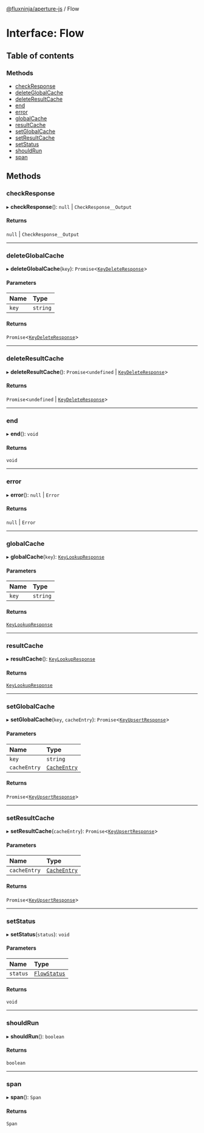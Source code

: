 [@fluxninja/aperture-js](../README.md) / Flow

# Interface: Flow

## Table of contents

### Methods

- [checkResponse](Flow.md#checkresponse)
- [deleteGlobalCache](Flow.md#deleteglobalcache)
- [deleteResultCache](Flow.md#deleteresultcache)
- [end](Flow.md#end)
- [error](Flow.md#error)
- [globalCache](Flow.md#globalcache)
- [resultCache](Flow.md#resultcache)
- [setGlobalCache](Flow.md#setglobalcache)
- [setResultCache](Flow.md#setresultcache)
- [setStatus](Flow.md#setstatus)
- [shouldRun](Flow.md#shouldrun)
- [span](Flow.md#span)

## Methods

### checkResponse

▸ **checkResponse**(): ``null`` \| `CheckResponse__Output`

#### Returns

``null`` \| `CheckResponse__Output`

___

### deleteGlobalCache

▸ **deleteGlobalCache**(`key`): `Promise`\<[`KeyDeleteResponse`](KeyDeleteResponse.md)\>

#### Parameters

| Name | Type |
| :------ | :------ |
| `key` | `string` |

#### Returns

`Promise`\<[`KeyDeleteResponse`](KeyDeleteResponse.md)\>

___

### deleteResultCache

▸ **deleteResultCache**(): `Promise`\<`undefined` \| [`KeyDeleteResponse`](KeyDeleteResponse.md)\>

#### Returns

`Promise`\<`undefined` \| [`KeyDeleteResponse`](KeyDeleteResponse.md)\>

___

### end

▸ **end**(): `void`

#### Returns

`void`

___

### error

▸ **error**(): ``null`` \| `Error`

#### Returns

``null`` \| `Error`

___

### globalCache

▸ **globalCache**(`key`): [`KeyLookupResponse`](KeyLookupResponse.md)

#### Parameters

| Name | Type |
| :------ | :------ |
| `key` | `string` |

#### Returns

[`KeyLookupResponse`](KeyLookupResponse.md)

___

### resultCache

▸ **resultCache**(): [`KeyLookupResponse`](KeyLookupResponse.md)

#### Returns

[`KeyLookupResponse`](KeyLookupResponse.md)

___

### setGlobalCache

▸ **setGlobalCache**(`key`, `cacheEntry`): `Promise`\<[`KeyUpsertResponse`](KeyUpsertResponse.md)\>

#### Parameters

| Name | Type |
| :------ | :------ |
| `key` | `string` |
| `cacheEntry` | [`CacheEntry`](CacheEntry.md) |

#### Returns

`Promise`\<[`KeyUpsertResponse`](KeyUpsertResponse.md)\>

___

### setResultCache

▸ **setResultCache**(`cacheEntry`): `Promise`\<[`KeyUpsertResponse`](KeyUpsertResponse.md)\>

#### Parameters

| Name | Type |
| :------ | :------ |
| `cacheEntry` | [`CacheEntry`](CacheEntry.md) |

#### Returns

`Promise`\<[`KeyUpsertResponse`](KeyUpsertResponse.md)\>

___

### setStatus

▸ **setStatus**(`status`): `void`

#### Parameters

| Name | Type |
| :------ | :------ |
| `status` | [`FlowStatus`](../enums/FlowStatus.md) |

#### Returns

`void`

___

### shouldRun

▸ **shouldRun**(): `boolean`

#### Returns

`boolean`

___

### span

▸ **span**(): `Span`

#### Returns

`Span`
